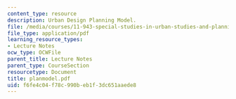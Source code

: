```yaml
---
content_type: resource
description: Urban Design Planning Model.
file: /media/courses/11-943-special-studies-in-urban-studies-and-planning-the-cardener-river-corridor-workshop-fall-2001/f6fe4c04f78c990beb1f3dc651aaede8_planmodel.pdf
file_type: application/pdf
learning_resource_types:
- Lecture Notes
ocw_type: OCWFile
parent_title: Lecture Notes
parent_type: CourseSection
resourcetype: Document
title: planmodel.pdf
uid: f6fe4c04-f78c-990b-eb1f-3dc651aaede8
---
```

